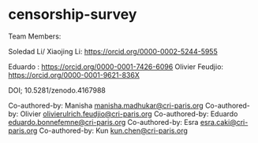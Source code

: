 # censorship-survey

Team Members:

Soledad Li/ Xiaojing Li: https://orcid.org/0000-0002-5244-5955 


Eduardo : https://orcid.org/0000-0001-7426-6096
Olivier Feudjio: https://orcid.org/0000-0001-9621-836X



DOI; 10.5281/zenodo.4167988

Co-authored-by: Manisha <manisha.madhukar@cri-paris.org>
Co-authored-by: Olivier <olivierulrich.feudjio@cri-paris.org>
Co-authored-by: Eduardo <eduardo.bonnefemne@cri-paris.org>
Co-authored-by: Esra <esra.caki@cri-paris.org>
Co-authored-by: Kun <kun.chen@cri-paris.org>
